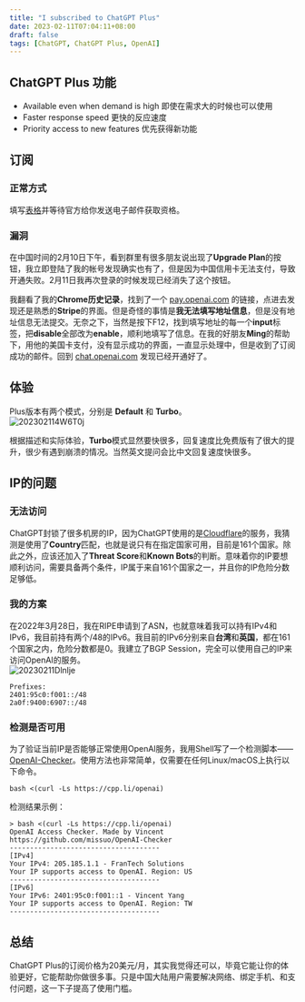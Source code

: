 ```yaml
---
title: "I subscribed to ChatGPT Plus"
date: 2023-02-11T07:04:11+08:00
draft: false
tags: [ChatGPT, ChatGPT Plus, OpenAI]
---
```


## ChatGPT Plus 功能
- Available even when demand is high 即使在需求大的时候也可以使用
- Faster response speed 更快的反应速度
- Priority access to new features 优先获得新功能

## 订阅
### 正常方式
填写[表格](https://docs.google.com/forms/d/e/1FAIpQLScee6ST3o-kZDjlw1ROfUNyjuRBwGdcoewxjCULNejbP5hdzQ/viewform)并等待官方给你发送电子邮件获取资格。

### 漏洞
在中国时间的2月10日下午，看到群里有很多朋友说出现了**Upgrade Plan**的按钮，我立即登陆了我的帐号发现确实也有了，但是因为中国信用卡无法支付，导致开通失败。2月11日我再次登录的时候发现已经消失了这个按钮。  

我翻看了我的**Chrome历史记录**，找到了一个 [pay.openai.com](https://pay.openai.com) 的链接，点进去发现还是熟悉的**Stripe**的界面。但是奇怪的事情是**我无法填写地址信息**，但是没有地址信息无法提交。无奈之下，当然是按下F12，找到填写地址的每一个**input**标签，把**disable**全部改为**enable**，顺利地填写了信息。在我的好朋友**Ming**的帮助下，用他的美国卡支付，没有显示成功的界面，一直显示处理中，但是收到了订阅成功的邮件。回到 [chat.openai.com](https://chat.openai.com) 发现已经开通好了。

## 体验
Plus版本有两个模式，分别是 **Default** 和 **Turbo**。  
![202302114W6T0j](https://static.nisekoo.com/blog/202302114W6T0j.png)

根据描述和实际体验，**Turbo**模式显然要快很多，回复速度比免费版有了很大的提升，很少有遇到崩溃的情况。当然英文提问会比中文回复速度快很多。  

## IP的问题
### 无法访问
ChatGPT封锁了很多机房的IP，因为ChatGPT使用的是[Cloudflare](https://cloudflare.com)的服务，我猜测是使用了**Country**匹配，也就是说只有在指定国家可用，目前是161个国家。除此之外，应该还加入了**Threat Score**和**Known Bots**的判断。意味着你的IP要想顺利访问，需要具备两个条件，IP属于来自161个国家之一，并且你的IP危险分数足够低。  

### 我的方案
在2022年3月28日，我在RIPE申请到了ASN，也就意味着我可以持有IPv4和IPv6，我目前持有两个/48的IPv6。我目前的IPv6分别来自**台湾**和**英国**，都在161个国家之内，危险分数都是0。我建立了BGP Session，完全可以使用自己的IP来访问OpenAI的服务。  
![20230211Dlnlje](https://static.nisekoo.com/blog/20230211Dlnlje.png)
```
Prefixes:
2401:95c0:f001::/48
2a0f:9400:6907::/48
```

### 检测是否可用
为了验证当前IP是否能够正常使用OpenAI服务，我用Shell写了一个检测脚本——[OpenAI-Checker](https://github.com/missuo/OpenAI-Checker)。使用方法也非常简单，仅需要在任何Linux/macOS上执行以下命令。
```shell
bash <(curl -Ls https://cpp.li/openai)
```
检测结果示例：
```
> bash <(curl -Ls https://cpp.li/openai)
OpenAI Access Checker. Made by Vincent
https://github.com/missuo/OpenAI-Checker
-------------------------------------
[IPv4]
Your IPv4: 205.185.1.1 - FranTech Solutions
Your IP supports access to OpenAI. Region: US
-------------------------------------
[IPv6]
Your IPv6: 2401:95c0:f001::1 - Vincent Yang
Your IP supports access to OpenAI. Region: TW
-------------------------------------
```
## 总结
ChatGPT Plus的订阅价格为20美元/月，其实我觉得还可以，毕竟它能让你的体验更好，它能帮助你做很多事。只是中国大陆用户需要解决网络、绑定手机、和支付问题，这一下子提高了使用门槛。
